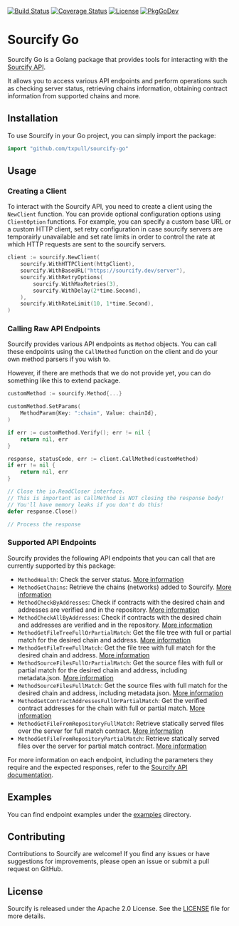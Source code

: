 
[![Build Status](https://app.travis-ci.com/txpull/sourcify-go.svg?branch=main)](https://app.travis-ci.com/txpull/sourcify-go)
[![Coverage Status](https://coveralls.io/repos/github/txpull/sourcify-go/badge.svg?branch=main)](https://coveralls.io/github/txpull/sourcify-go?branch=main)
[![License](https://img.shields.io/badge/License-Apache_2.0-blue.svg)](https://opensource.org/licenses/Apache-2.0)
[![PkgGoDev](https://pkg.go.dev/badge/github.com/txpull/sourcify-go)](https://pkg.go.dev/github.com/txpull/sourcify-go)



# Sourcify Go

Sourcify Go is a Golang package that provides tools for interacting with the [Sourcify API](https://docs.sourcify.dev/docs/api). 

It allows you to access various API endpoints and perform operations such as checking server status, retrieving chains information, obtaining contract information from supported chains and more.

## Installation

To use Sourcify in your Go project, you can simply import the package:

```go
import "github.com/txpull/sourcify-go"
```

## Usage

### Creating a Client

To interact with the Sourcify API, you need to create a client using the `NewClient` function. You can provide optional configuration options using `ClientOption` functions. For example, you can specify a custom base URL or a custom HTTP client, set retry configuration in case sourcify servers are temporairly unavailable and set rate limits in order to control the rate at which HTTP requests are sent to the sourcify servers.

```go
client := sourcify.NewClient(
	sourcify.WithHTTPClient(httpClient),
	sourcify.WithBaseURL("https://sourcify.dev/server"),
	sourcify.WithRetryOptions(
		sourcify.WithMaxRetries(3),
		sourcify.WithDelay(2*time.Second),
	),
	sourcify.WithRateLimit(10, 1*time.Second),
)
``` 

### Calling Raw API Endpoints

Sourcify provides various API endpoints as `Method` objects. You can call these endpoints using the `CallMethod` function on the client and do your own method parsers if you wish to. 

However, if there are methods that we do not provide yet, you can do something like this to extend
package.

```go
customMethod := sourcify.Method{...}

customMethod.SetParams(
	MethodParam{Key: ":chain", Value: chainId},
)

if err := customMethod.Verify(); err != nil {
	return nil, err
}

response, statusCode, err := client.CallMethod(customMethod)
if err != nil {
	return nil, err
}

// Close the io.ReadCloser interface.
// This is important as CallMethod is NOT closing the response body!
// You'll have memory leaks if you don't do this!
defer response.Close()

// Process the response
```

### Supported API Endpoints

Sourcify provides the following API endpoints that you can call that are currently supported by this package:

- `MethodHealth`: Check the server status. [More information](https://docs.sourcify.dev/docs/api/server/check-server-status/)
- `MethodGetChains`: Retrieve the chains (networks) added to Sourcify. [More information](https://docs.sourcify.dev/docs/api/server/retrieve-chains/)
- `MethodCheckByAddresses`: Check if contracts with the desired chain and addresses are verified and in the repository. [More information](https://docs.sourcify.dev/docs/api/server/check-by-addresses/)
- `MethodCheckAllByAddresses`: Check if contracts with the desired chain and addresses are verified and in the repository. [More information](https://docs.sourcify.dev/docs/api/server/check-all-by-addresses/)
- `MethodGetFileTreeFullOrPartialMatch`: Get the file tree with full or partial match for the desired chain and address. [More information](https://docs.sourcify.dev/docs/api/server/get-file-tree-all/)
- `MethodGetFileTreeFullMatch`: Get the file tree with full match for the desired chain and address. [More information](https://docs.sourcify.dev/docs/api/server/get-file-tree-full/)
- `MethodSourceFilesFullOrPartialMatch`: Get the source files with full or partial match for the desired chain and address, including metadata.json. [More information](https://docs.sourcify.dev/docs/api/server/get-source-files-all/)
- `MethodSourceFilesFullMatch`: Get the source files with full match for the desired chain and address, including metadata.json. [More information](https://docs.sourcify.dev/docs/api/server/get-source-files-full/)
- `MethodGetContractAddressesFullOrPartialMatch`: Get the verified contract addresses for the chain with full or partial match. [More information](https://docs.sourcify.dev/docs/api/server/get-contract-addresses-all/)
- `MethodGetFileFromRepositoryFullMatch`: Retrieve statically served files over the server for full match contract. [More information](https://docs.sourcify.dev/docs/api/repository/get-file-static/)
- `MethodGetFileFromRepositoryPartialMatch`: Retrieve statically served files over the server for partial match contract. [More information](https://docs.sourcify.dev/docs/api/repository/get-file-static/)

For more information on each endpoint, including the parameters they require and the expected responses, refer to the [Sourcify API documentation](https://docs.sourcify.dev/docs/api).

## Examples

You can find endpoint examples under the [examples](/examples) directory.

## Contributing

Contributions to Sourcify are welcome! If you find any issues or have suggestions for improvements, please open an issue or submit a pull request on GitHub.


## License

Sourcify is released under the Apache 2.0 License. See the [LICENSE](LICENSE) file for more details.

